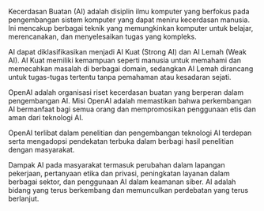 Kecerdasan Buatan (AI) adalah disiplin ilmu komputer yang berfokus pada pengembangan sistem komputer yang dapat meniru kecerdasan manusia. Ini mencakup berbagai teknik yang memungkinkan komputer untuk belajar, merencanakan, dan menyelesaikan tugas yang kompleks.

AI dapat diklasifikasikan menjadi AI Kuat (Strong AI) dan AI Lemah (Weak AI). AI Kuat memiliki kemampuan seperti manusia untuk memahami dan memecahkan masalah di berbagai domain, sedangkan AI Lemah dirancang untuk tugas-tugas tertentu tanpa pemahaman atau kesadaran sejati.

OpenAI adalah organisasi riset kecerdasan buatan yang berperan dalam pengembangan AI. Misi OpenAI adalah memastikan bahwa perkembangan AI bermanfaat bagi semua orang dan mempromosikan penggunaan etis dan aman dari teknologi AI.

OpenAI terlibat dalam penelitian dan pengembangan teknologi AI terdepan serta mengadopsi pendekatan terbuka dalam berbagi hasil penelitian dengan masyarakat.

Dampak AI pada masyarakat termasuk perubahan dalam lapangan pekerjaan, pertanyaan etika dan privasi, peningkatan layanan dalam berbagai sektor, dan penggunaan AI dalam keamanan siber. AI adalah bidang yang terus berkembang dan memunculkan perdebatan yang terus berlanjut.